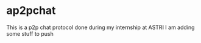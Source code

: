 # ap2pchat
This is a p2p chat protocol done during my internship at ASTRI
I am adding some stuff to push